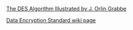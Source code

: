 
[The DES Algorithm Illustrated by J. Orlin Grabbe](http://page.math.tu-berlin.de/~kant/teaching/hess/krypto-ws2006/des.htm)

[Data Encryption Standard wiki page](https://en.wikipedia.org/wiki/Data_Encryption_Standard)
